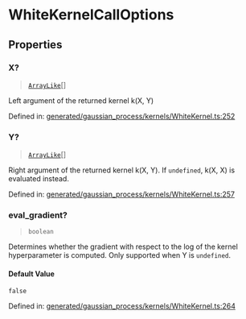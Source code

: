 # WhiteKernelCallOptions

## Properties

### X?

> [`ArrayLike`](../types/ArrayLike.md)[]

Left argument of the returned kernel k(X, Y)

Defined in:  [generated/gaussian\_process/kernels/WhiteKernel.ts:252](https://github.com/transitive-bullshit/scikit-learn-ts/blob/b59c1ff/packages/sklearn/src/generated/gaussian_process/kernels/WhiteKernel.ts#L252)

### Y?

> [`ArrayLike`](../types/ArrayLike.md)[]

Right argument of the returned kernel k(X, Y). If `undefined`, k(X, X) is evaluated instead.

Defined in:  [generated/gaussian\_process/kernels/WhiteKernel.ts:257](https://github.com/transitive-bullshit/scikit-learn-ts/blob/b59c1ff/packages/sklearn/src/generated/gaussian_process/kernels/WhiteKernel.ts#L257)

### eval\_gradient?

> `boolean`

Determines whether the gradient with respect to the log of the kernel hyperparameter is computed. Only supported when Y is `undefined`.

#### Default Value

`false`

Defined in:  [generated/gaussian\_process/kernels/WhiteKernel.ts:264](https://github.com/transitive-bullshit/scikit-learn-ts/blob/b59c1ff/packages/sklearn/src/generated/gaussian_process/kernels/WhiteKernel.ts#L264)
